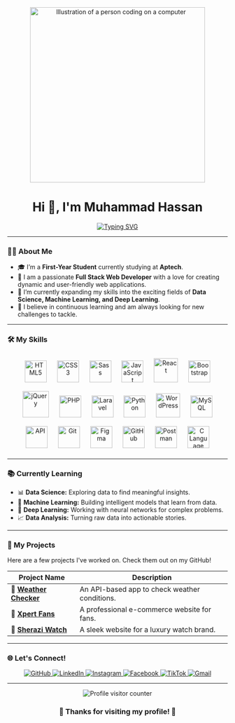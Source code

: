 <div align="center">
  <img src="https://raw.githubusercontent.com/MicaelliMedeiros/micaellimedeiros/master/image/computer-illustration.png" alt="Illustration of a person coding on a computer" width="400"/>
</div>

<h1 align="center">Hi 👋, I'm Muhammad Hassan</h1>

<div align="center">
  <a href="https://git.io/typing-svg">
    <img src="https://readme-typing-svg.herokuapp.com?font=Fira+Code&size=25&pause=1000&color=20C20E¢er=true&vCenter=true&width=435&lines=Full+Stack+Web+Developer;Tech+Enthusiast;Diving+into+Data+Science;Always+Learning+%26+Building" alt="Typing SVG" />
  </a>
</div>

<hr>

### 👨‍💻 About Me

- 🎓 I’m a **First-Year Student** currently studying at **Aptech**.
- 🚀 I am a passionate **Full Stack Web Developer** with a love for creating dynamic and user-friendly web applications.
- 🧠 I’m currently expanding my skills into the exciting fields of **Data Science, Machine Learning, and Deep Learning**.
- 🌱 I believe in continuous learning and am always looking for new challenges to tackle.

<hr>

### 🛠️ My Skills

<p align="center">
  <img src="https://cdn-icons-png.flaticon.com/512/1051/1051277.png" height="50" alt="HTML5"  style="margin: 10px;"/>
  <img src="https://cdn-icons-png.flaticon.com/512/16020/16020753.png" height="50" alt="CSS3" style="margin: 10px;"/>
  <img src="https://encrypted-tbn0.gstatic.com/images?q=tbn:ANd9GcSVgHWDyjwN9qZsPChFzc5PRfOOOqbfgXqR3w&s" height="50" alt="Sass" style="margin: 10px;"/>
  <img src="https://ellipsiseducation.com/wp-content/uploads/2023/03/javascript.png" height="50" alt="JavaScript" style="margin: 10px;"/>
  <img src="https://miro.medium.com/v2/resize:fit:860/0*eFomJUFua8tuqe8g.png" height="55" alt="React" style="margin: 10px;"/>
  <img src="https://upload.wikimedia.org/wikipedia/commons/b/b2/Bootstrap_logo.svg" height="50" alt="Bootstrap" style="margin: 10px;"/>
  <img src="https://encrypted-tbn0.gstatic.com/images?q=tbn:ANd9GcTU6FYnMwbFvkzhVBxiqbCQI9HP-3z-hlJ32g&s" height="60" alt="jQuery" style="margin: 10px;"/>
  <img src="https://encrypted-tbn0.gstatic.com/images?q=tbn:ANd9GcQwP0dmzoioDyFfHXUPPGmQ2EyN9vmLbn_POg&s" height="50" alt="PHP" style="margin: 10px;"/>
  <img src="https://encrypted-tbn0.gstatic.com/images?q=tbn:ANd9GcSSqFwGNDUq26UO_RvtLR_wVS4GFHOeXA2r0w&s" height="50" alt="Laravel" style="margin: 10px;"/>
  <img src="https://libraries.mit.edu/app/uploads/sites/4/2016/09/pythonlogo.jpg" height="50" alt="Python" style="margin: 10px;"/>
  <img src="https://s.w.org/style/images/about/WordPress-logotype-alternative.png" height="55" alt="WordPress" style="margin: 10px;"/>
  <img src="https://miro.medium.com/v2/resize:fit:1024/1*6OyPS7QkuWmMPPslpJobZQ.png" height="50" alt="MySQL" style="margin: 10px;"/>
  <img src="https://chisellabs.com/glossary/wp-content/uploads/2021/06/What-is-an-API.png" height="50" alt="API" style="margin: 10px;"/>
  <img src="https://encrypted-tbn0.gstatic.com/images?q=tbn:ANd9GcRq-qTtBHdfvRpm9vvB5yRe9UJQn1YuvutDjA&s" height="50" alt="Git" style="margin: 10px;"/>
  <img src="https://gotrialpro.com/wp-content/uploads/edd/2024/07/Figma-Free-Plan.png" height="50" alt="Figma" style="margin: 10px;"/>
  <img src="https://encrypted-tbn0.gstatic.com/images?q=tbn:ANd9GcSdd25hyNQOMs4Xx1Cv_A_oaT0zagfSWlXMBA&s" height="50" alt="GitHub" style="margin: 10px;"/>
  <img src="https://miro.medium.com/v2/resize:fit:1125/1*dDNpLKu_oTLzStsDTnkJ-g.png" height="50" alt="Postman" style="margin: 10px;"/>
  <img src="https://lh3.googleusercontent.com/proxy/0ialh9WyIk2CbFkL1xUL_sIOqN2kwNzd7JZBugmSgMNPoO9R0nN8g4DI64_US8dmlQQuExiWFx1RLPUsEbhr9laqkrK_9LM1fJGKyE2GhHK_xGoxJkiYYSfw2HPvZ1dWQ80VSg2DNiBjIayGk39TVjYr1irZwzPMhGFcy1tChWS0-3F1jPT-F2e-" height="50" alt="C Language" style="margin: 10px;"/>
</p>

<hr>

### 📚 Currently Learning

- 📊 **Data Science:** Exploring data to find meaningful insights.
- 🤖 **Machine Learning:** Building intelligent models that learn from data.
- 🧠 **Deep Learning:** Working with neural networks for complex problems.
- 📈 **Data Analysis:** Turning raw data into actionable stories.

<hr>

### 💼 My Projects

Here are a few projects I've worked on. Check them out on my GitHub!

| Project Name                                                   | Description                                  |
| -------------------------------------------------------------- | -------------------------------------------- |
| 🔗 [**Weather Checker**](https://github.com/MHassanDeveloper/Weather-Checker) | An API-based app to check weather conditions. |
| 🔗 [**Xpert Fans**](https://github.com/MHassanDeveloper/Xpert-Fans)          | A professional e-commerce website for fans.  |
| 🔗 [**Sherazi Watch**](https://github.com/MHassanDeveloper/Sherazi-Watch)       | A sleek website for a luxury watch brand.    |

<hr>

### 🌐 Let's Connect!

<p align="center">
  <a href="https://github.com/MHassanDeveloper" target="_blank">
    <img src="https://img.shields.io/badge/GitHub-181717?style=for-the-badge&logo=github&logoColor=white" alt="GitHub"/>
  </a>
  <a href="https://www.linkedin.com/in/hassan-sherazi-67559834a/" target="_blank">
    <img src="https://img.shields.io/badge/LinkedIn-0A66C2?style=for-the-badge&logo=linkedin&logoColor=white" alt="LinkedIn"/>
  </a>
  <a href="https://www.instagram.com/sheraziofficial0/" target="_blank">
    <img src="https://img.shields.io/badge/Instagram-E4405F?style=for-the-badge&logo=instagram&logoColor=white" alt="Instagram"/>
  </a>
  <a href="https://www.facebook.com/hassan.aslam.60964" target="_blank">
    <img src="https://img.shields.io/badge/Facebook-1877F2?style=for-the-badge&logo=facebook&logoColor=white" alt="Facebook"/>
  </a>
  <a href="https://tiktok.com/@hassanaslam42" target="_blank">
    <img src="https://img.shields.io/badge/TikTok-000000?style=for-the-badge&logo=tiktok&logoColor=white" alt="TikTok"/>
  </a>
  <a href="mailto:mhassansherazi152@gmail.com" target="_blank">
    <img src="https://img.shields.io/badge/Gmail-EA4335?style=for-the-badge&logo=gmail&logoColor=white" alt="Gmail"/>
  </a>
</p>

<hr>

<div align="center">
  <img src="https://komarev.com/ghpvc/?username=MHassanDeveloper&label=Profile%20Visitors&color=20C20E&style=flat-square" alt="Profile visitor counter"/>
</div>

<h3 align="center">🌟 Thanks for visiting my profile! 🌟</h3>
